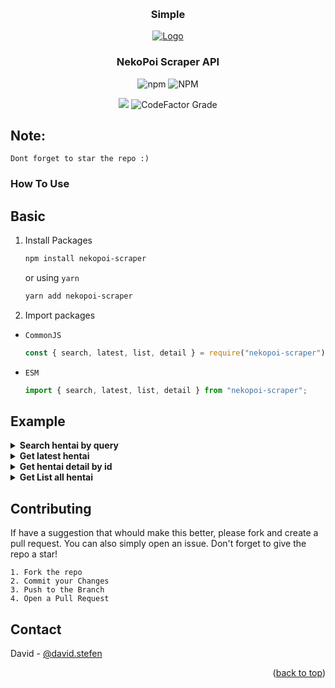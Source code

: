 <a name="readme-top"></a>
<br />

<h3 align="center">Simple</h3>
<div align="center">
  <a href="#">
    <img src="https://static.zerochan.net/Frieren.full.3233127.jpg" alt="Logo">
  </a>

<h3 align="center">NekoPoi Scraper API</h3>
<img alt="npm" src="https://img.shields.io/npm/dw/nekopoi-scraper">
<img alt="NPM" src="https://img.shields.io/npm/l/nekopoi-scraper">

<a href="https://visitorbadge.io/status?path=https%3A%2F%2Fgithub.com%2Fxct007%2Fnekopoi-scraper"></a>
<img src="https://api.visitorbadge.io/api/visitors?path=https%3A%2F%2Fgithub.com%2Fxct007%2Fnekopoi-scraper&countColor=%232ccce4&style=flat" />
<img alt="CodeFactor Grade" src="https://img.shields.io/codefactor/grade/github/xct007/nekopoi-scraper/main">
</div>

## Note:
`Dont forget to star the repo :)`
### How To Use

## Basic

1. Install Packages
   ```sh
   npm install nekopoi-scraper
   ```
   or using `yarn`
   ```sh
   yarn add nekopoi-scraper
   ```
2. Import packages

- `CommonJS`
  ```js
  const { search, latest, list, detail } = require("nekopoi-scraper");
  ```
- `ESM`
  ```ts
  import { search, latest, list, detail } from "nekopoi-scraper";
  ```

## Example

<details><summary><b>Search hentai by query</b></summary>
    
```js
import { search } from "nekopoi-scraper";

const query = "love";
const limit = 10; // (optional) limit output. default 10

search(query, limit).then((data) => {
  console.log(data);
});

````
Output
```js
  [
    {
      "id": Number,
      "date": String,
      "title":String,
      "image": String,
      "type": String,
    },
    ...
  ]
````

</details>

<details><summary><b>Get latest hentai</b></summary>

```js
import { latest } from "nekopoi-scraper";

latest().then((data) => {
  console.log(data);
});
```

- Output

```js
[
  {
    id: Number,
    title: String,
    image: String,
    description: String,
  },
  ...
];
```

</details>

<details><summary><b>Get hentai detail by id</b></summary>

```js
import { detail } from "nekopoi-scraper";

detail(21910).then((data) => {
  console.log(data);
});
```

- Output

```js
  {
    "id": Number,
    "date": String,
    "title": String,
    "description": String,
    "image": String,
    "info_meta": {
      "aliases": String,
      "episode": String,
      "status": String,
      "tayang": String,
      "produser": String,
      "genre": String,
      "durasi": String,
      "skor": String,
    },
    "episode": [
      {
        "id": Number,
        "date": String,
        "title": String,
        "image": String,
      },
      ...
    ]
  }
```

- Output if **id** is episode

```js
  {
    "id":Number,
    "title": String,
    "image": String,
    "series": {
      "id": Number,
      "title": String,
      "content": String,
      "image": String,
      "genre": String,
    }
    "stream": [
      {
        "link": String
      },
      ...
    ],
    "download": [
      {
        "type": String,
        "links": [
           "name": String,
           "link": String
        ]
      },
      ...
    ],
  }
```

</details>

<details><summary><b>Get List all hentai</b></summary>

```js
import { list } from "nekopoi-scraper";

const type = "jav"; // available "jav", "hentai"
const page = 1; // optional
list(type, page).then((data) => {
  console.log(data);
});
```

- Output

```js
  [
    {
      "id": Number,
      "date": String,
      "title": String,
      "image": String,
      "type":String,
    }
    ...
  ]
```

</details>

## Contributing

If have a suggestion that whould make this better, please fork and create a pull request. You can also simply open an issue. Don't forget to give the repo a star!
```
1. Fork the repo
2. Commit your Changes
3. Push to the Branch
4. Open a Pull Request
```

## Contact

David - [@david.stefen](https://instagram.com/david.stefen)

<p align="right">(<a href="#readme-top">back to top</a>)</p>

